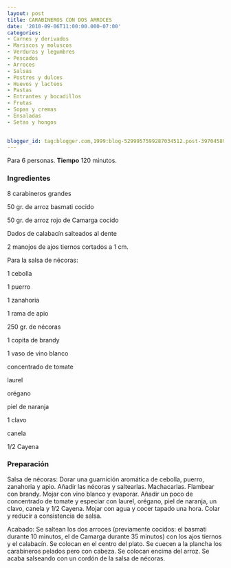 ```yaml
---
layout: post
title: CARABINEROS CON DOS ARROCES
date: '2010-09-06T11:00:00.000-07:00'
categories:
- Carnes y derivados
- Mariscos y moluscos
- Verduras y legumbres
- Pescados
- Arroces
- Salsas
- Postres y dulces
- Huevos y lacteos
- Pastas
- Entrantes y bocadillos
- Frutas
- Sopas y cremas
- Ensaladas
- Setas y hongos
 

blogger_id: tag:blogger.com,1999:blog-5299957599287034512.post-3970458987725237120
---
```


Para 6 personas.
<b>Tiempo</b> 120 minutos.

<h3>Ingredientes</h3>

8 carabineros grandes

50 gr. de arroz basmati cocido

50 gr. de arroz rojo de Camarga cocido

Dados de calabacín salteados al dente

2 manojos de ajos tiernos cortados a 1 cm.

Para la salsa de nécoras:

1 cebolla

1 puerro

1 zanahoria

1 rama de apio

250 gr. de nécoras

1 copita de brandy

1 vaso de vino blanco

concentrado de tomate

laurel

orégano

piel de naranja

1 clavo

canela

1/2 Cayena

<h3>Preparación</h3>

Salsa de nécoras: Dorar una guarnición aromática de cebolla, puerro, zanahoria y apio. Añadir las nécoras y saltearlas. Machacarlas. Flambear con brandy. Mojar con vino blanco y evaporar. Añadir un poco de concentrado de tomate y especiar con laurel, orégano, piel de naranja, un clavo, canela y 1/2 Cayena. Mojar con agua y cocer tapado una hora. Colar y reducir a consistencia de salsa.

Acabado: Se saltean los dos arroces (previamente cocidos: el basmati durante 10 minutos, el de Camarga durante 35 minutos) con los ajos tiernos y el calabacín. Se colocan en el centro del plato. Se cuecen a la plancha los carabineros pelados pero con cabeza. Se colocan encima del arroz. Se acaba salseando con un cordón de la salsa de nécoras.


